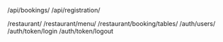 /api/bookings/
/api/registration/

/restaurant/
/restaurant/menu/
/restaurant/booking/tables/
/auth/users/
/auth/token/login
/auth/token/logout
